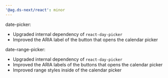 ```yaml
---
'@ag.ds-next/react': minor
---
```


date-picker: 

- Upgraded internal dependency of `react-day-picker`
- Improved the ARIA label of the button that opens the calendar picker

date-range-picker: 

- Upgraded internal dependency of `react-day-picker`
- Improved the ARIA labels of the buttons that opens the calendar picker
- Improved range styles inside of the calendar picker
